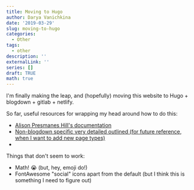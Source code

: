 ```yaml
---
title: Moving to Hugo
author: Darya Vanichkina
date: '2019-03-29'
slug: moving-to-hugo
categories:
  - Other
tags:
  - other
description: ''
externalLink: ''
series: []
draft: TRUE
math: true
---
```


I'm finally making the leap, and (hopefully) moving this website to Hugo + blogdown + gitlab + netlify.

So far, useful resources for wrapping my head around how to do this:

- [Alison Presmanes Hill's documentation](https://alison.rbind.io/post/up-and-running-with-blogdown/)
- [Non-blogdown specific very detailed outlined (for future reference, when I want to add new page types)](https://www.sarasoueidan.com/blog/jekyll-ghpages-to-hugo-netlify/)
- 


Things that don't seem to work:

- Math! :sob: (but, hey, emoji do!)
- FontAwesome "social" icons apart from the default (but I think this is something I need to figure out)
